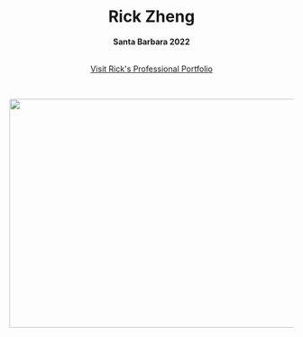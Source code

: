 <div align="center">
  <center><h1>Rick Zheng</h1></center>
</div>


<div align="center">
<b>Santa Barbara 2022</b>
 
</div>
<br/>

<p align="center">
<a href="https://rickz-portfolio.herokuapp.com/" target="_blank">Visit Rick's Professional Portfolio </a>
</p>
<br>

<p align = "center">
<img height = "405" width = "606" src= "https://dancingastronaut.com/wp-content/uploads/2022/04/louis.jpg"/></a>
</p>
